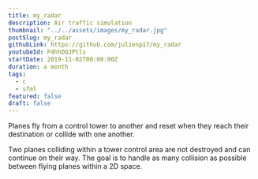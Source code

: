 ```yaml
---
title: my_radar
description: Air traffic simulation
thumbnail: "../../assets/images/my_radar.jpg"
postSlug: my_radar
githubLink: https://github.com/julienp17/my_radar
youtubeId: P4hhDQJPtls
startDate: 2019-11-02T00:00:00Z
duration: a month
tags:
  - c
  - sfml
featured: false
draft: false
---
```


Planes fly from a control tower to another and reset when they reach their destination or collide with one another.

Two planes colliding within a tower control area are not destroyed and can continue on their way.
The goal is to handle as many collision as possible between flying planes within a 2D space.